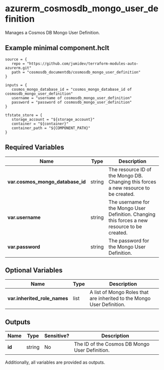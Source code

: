 # azurerm_cosmosdb_mongo_user_definition

Manages a Cosmos DB Mongo User Definition.

## Example minimal component.hclt

```hcl
source = {
   repo = "https://github.com/jumidev/terraform-modules-auto-azurerm.git" 
   path = "cosmosdb_documentdb/cosmosdb_mongo_user_definition" 
}

inputs = {
   cosmos_mongo_database_id = "cosmos_mongo_database_id of cosmosdb_mongo_user_definition" 
   username = "username of cosmosdb_mongo_user_definition" 
   password = "password of cosmosdb_mongo_user_definition" 
}

tfstate_store = {
   storage_account = "${storage_account}" 
   container = "${container}" 
   container_path = "${COMPONENT_PATH}" 
}

```

## Required Variables

| Name | Type |  Description |
| ---- | --------- |  ----------- |
| **var.cosmos_mongo_database_id** | string |  The resource ID of the Mongo DB. Changing this forces a new resource to be created. | 
| **var.username** | string |  The username for the Mongo User Definition. Changing this forces a new resource to be created. | 
| **var.password** | string |  The password for the Mongo User Definition. | 

## Optional Variables

| Name | Type |  Description |
| ---- | --------- |  ----------- |
| **var.inherited_role_names** | list |  A list of Mongo Roles that are inherited to the Mongo User Definition. | 



## Outputs

| Name | Type | Sensitive? | Description |
| ---- | ---- | --------- | --------- |
| **id** | string | No  | The ID of the Cosmos DB Mongo User Definition. | 

Additionally, all variables are provided as outputs.
